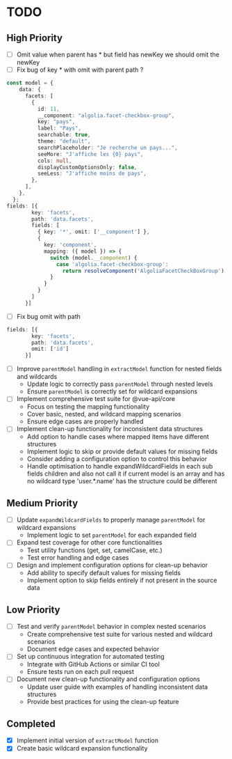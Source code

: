 # TODO

## High Priority
- [ ] Omit value when parent has * but field has newKey we should omit the newKey
- [ ] Fix bug of key * with omit with parent path ?
```ts
const model = {
    data: {
      facets: [
        {
          id: 11,
          __component: "algolia.facet-checkbox-group",
          key: "pays",
          label: "Pays",
          searchable: true,
          theme: "default",
          searchPlaceholder: "Je recherche un pays...",
          seeMore: "J'affiche les {0} pays",
          cols: null,
          displayCustomOptionsOnly: false,
          seeLess: "J'affiche moins de pays",
        },
      ],
    },
  };
fields: [{
        key: 'facets',
        path: 'data.facets',
        fields: [
          { key: '*', omit: ['__component'] },
          {
            key: 'component',
            mapping: ({ model }) => {
              switch (model.__component) {
                case 'algolia.facet-checkbox-group':
                  return resolveComponent('AlgoliaFacetCheckBoxGroup')
              }
            }
          }
        ]
      }]
```
- [ ] Fix bug omit with path
```ts
fields: [{
        key: 'facets',
        path: 'data.facets',
        omit: ['id']
      }]
```

- [ ] Improve `parentModel` handling in `extractModel` function for nested fields and wildcards
  - Update logic to correctly pass `parentModel` through nested levels
  - Ensure `parentModel` is correctly set for wildcard expansions
- [ ] Implement comprehensive test suite for @vue-api/core
  - Focus on testing the mapping functionality
  - Cover basic, nested, and wildcard mapping scenarios
  - Ensure edge cases are properly handled
- [ ] Implement clean-up functionality for inconsistent data structures
  - Add option to handle cases where mapped items have different structures
  - Implement logic to skip or provide default values for missing fields
  - Consider adding a configuration option to control this behavior
  - Handle optimisation to handle expandWildcardFields in each sub fields children and also not call it if current model is an array and has no wildcard type 'user.*.name' has the structure could be different

## Medium Priority
- [ ] Update `expandWildcardFields` to properly manage `parentModel` for wildcard expansions
  - Implement logic to set `parentModel` for each expanded field
- [ ] Expand test coverage for other core functionalities
  - Test utility functions (get, set, camelCase, etc.)
  - Test error handling and edge cases
- [ ] Design and implement configuration options for clean-up behavior
  - Add ability to specify default values for missing fields
  - Implement option to skip fields entirely if not present in the source data

## Low Priority
- [ ] Test and verify `parentModel` behavior in complex nested scenarios
  - Create comprehensive test suite for various nested and wildcard scenarios
  - Document edge cases and expected behavior
- [ ] Set up continuous integration for automated testing
  - Integrate with GitHub Actions or similar CI tool
  - Ensure tests run on each pull request
- [ ] Document new clean-up functionality and configuration options
  - Update user guide with examples of handling inconsistent data structures
  - Provide best practices for using the clean-up feature


## Completed
- [x] Implement initial version of `extractModel` function
- [x] Create basic wildcard expansion functionality
